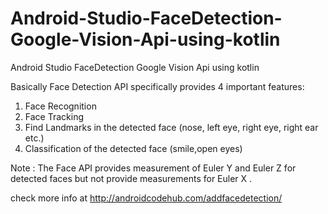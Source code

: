 # Android-Studio-FaceDetection-Google-Vision-Api-using-kotlin
Android Studio FaceDetection Google Vision Api using kotlin

Basically Face Detection API specifically provides 4 important features:

1) Face Recognition
2) Face Tracking
3) Find Landmarks in the detected face (nose, left eye, right eye, right ear etc.)
4) Classification of the detected face (smile,open eyes)

Note : The Face API provides measurement of Euler Y and Euler Z  for detected faces but not provide measurements  for Euler X  .

check more info at http://androidcodehub.com/addfacedetection/

